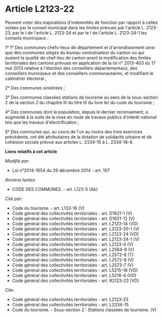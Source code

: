 # Article L2123-22

Peuvent voter des majorations d'indemnités de fonction par rapport à celles votées par le conseil municipal dans les limites
prévues par l'article L. 2123-23, par le I de l'article L. 2123-24 et par le I de l'article L. 2123-24-1 les conseils
municipaux : 

1° 1° Des communes chefs-lieux de département et d'arrondissement ainsi que des communes sièges du bureau centralisateur du
canton ou qui avaient la qualité de chef-lieu de canton avant la modification des limites territoriales des cantons prévues
en application de la loi n° 2013-403 du 17 mai 2013 relative à l'élection des conseillers départementaux, des conseillers
municipaux et des conseillers communautaires, et modifiant le calendrier électoral ; 

2° Des communes sinistrées ; 

3° Des communes classées stations de tourisme au sens de la sous-section 2 de la section 2 du chapitre III du titre III du
livre Ier du code du tourisme ; 

4° Des communes dont la population, depuis le dernier recensement, a augmenté à la suite de la mise en route de travaux
publics d'intérêt national tels que les travaux d'électrification ; 

5° Des communes qui, au cours de l'un au moins des trois exercices précédents, ont été attributaires de la dotation de
solidarité urbaine et de cohésion sociale prévue aux articles L. 2334-15 à L. 2334-18-4.

**Liens relatifs à cet article**

_Modifié par_:

  - Loi n°2014-1654 du 29 décembre 2014 - art. 107

_Anciens textes_:

  - CODE DES COMMUNES. - art. L123-5 (Ab)

_Cité par_:

  - Code du tourisme. - art. L133-16 (V)
  - Code général des collectivités territoriales - art. D1621-1 (V)
  - Code général des collectivités territoriales - art. D1621-12 (V)
  - Code général des collectivités territoriales - art. L2123-14 (VD)
  - Code général des collectivités territoriales - art. L2123-20-1 (V)
  - Code général des collectivités territoriales - art. L2123-24 (VD)
  - Code général des collectivités territoriales - art. L2123-24-1 (V)
  - Code général des collectivités territoriales - art. L2123-4 (V)
  - Code général des collectivités territoriales - art. L2564-9 (V)
  - Code général des collectivités territoriales - art. L2572-6 (T)
  - Code général des collectivités territoriales - art. L2572-8 (V)
  - Code général des collectivités territoriales - art. L2573-7 (V)
  - Code général des collectivités territoriales - art. L5215-16 (VD)
  - Code général des collectivités territoriales - art. L5216-4 (VD)
  - Code général des collectivités territoriales - art. R2123-23 (VD)

_Cite_:

  - Code général des collectivités territoriales - art. L2123-23
  - Code général des collectivités territoriales - art. L2334-15
  - Code du tourisme. -  Sous-section 2 : Stations classées de tourisme. (V)
